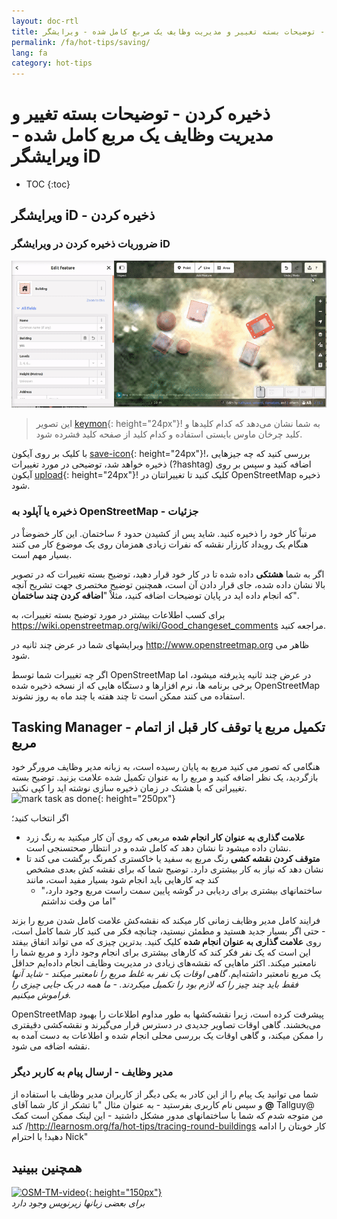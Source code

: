 ```yaml
---
layout: doc-rtl
title: ذخیره کردن - توضیحات بسته تغییر و مدیریت وظایف یک مربع کامل شده - ویرایشگر iD
permalink: /fa/hot-tips/saving/
lang: fa
category: hot-tips
---
```


ذخیره کردن - توضیحات بسته تغییر و مدیریت وظایف یک مربع کامل شده - ویرایشگر iD
============

- TOC
{:toc}

ویرایشگر iD - ذخیره کردن
------------------

### ضروریات ذخیره کردن در ویرایشگر  iD ###

![saving][]

> این تصویر [keymon]{: height="24px"}! به شما نشان می‌دهد که کدام کلیدها و کلید چرخان ماوس بایستی استفاده و کدام کلید از صفحه کلید فشرده شود.  

با کلیک بر روی آیکون [save-icon]{: height="24px"}!، بررسی کنید که چه جیزهایی ذخیره خواهد شد، توضیحی در مورد تغییرات (?hashtag) اضافه کنید و سپس بر روی آیکون [upload]{: height="24px"}! کلیک کنید تا تغییراتتان در OpenStreetMap ذخیره شود.  

### ذخیره یا آپلود به OpenStreetMap - جزئیات ###

مرتباْ کار خود را ذخیره کنید. شاید پس از کشیدن حدود ۶ ساختمان. این کار خضوضاْ در هنگام یک رویداد کارزار نقشه که نفرات زیادی همزمان روی یک موضوع کار می کنند بسیار مهم است.  

اگر به شما **هشتکی** داده شده تا در کار خود قرار دهید، توضیح بسته تغییرات که در تصویر بالا نشان داده شده، جای قرار دادن آن است، همچنین توضیح‌‌ مختصری جهت تشریح آنچه که انجام داده اید در پایان توضیحات اضافه کنید، مثلاْ "**اضافه کردن چند ساختمان**".  

برای کسب اطلاعات بیشتر در مورد توضیح بسته تغییرات، به <https://wiki.openstreetmap.org/wiki/Good_changeset_comments> مراجعه کنید.  

ویرایشهای شما در عرض چند ثانیه در <http://www.openstreetmap.org> ظاهر می شود.  

اگر چه تغییرات شما توسط OpenStreetMap در عرض چند ثانیه پذیرفته میشود، اما برخی برنامه ها، نرم افزارها و دستگاه هایی که از نسخه ذخیره شده OpenStreetMap استفاده می کنند ممکن است تا چند هفته یا چند ماه به روز نشوند.  

Tasking Manager - تکمیل مربع یا توقف کار قبل از اتمام مربع  
-------------------------------------------------------------------

هنگامی که تصور می کنید مربع به پایان رسیده است، به زبانه مدیر وظایف مرورگر خود بازگردید، یک نظر اضافه کنید و مربع را به عنوان تکمیل شده علامت بزنید. توضیح بسته تغییراتی که با هشتک در زمان ذخیره سازی نوشته اید را کپی نکنید.  
![mark task as done]{: height="250px"}  

اگر انتخاب کنید؛

- **علامت گذاری به عنوان کار انجام شده** مربعی که روی آن کار میکنید به رنگ زرد  نشان داده میشود تا نشان دهد که کامل شده و در انتظار صحتسنجی است.  
- **متوقف کردن نقشه کشی** رنگ مربع به سفید یا خاکستری کمرنگ برگشت می کند تا نشان دهد که نیاز به کار بیشتری دارد.  توضیح شما که برای نقشه کش بعدی مشخص کند چه کارهایی باید انجام شود بسیار مفید است، مانند  
    - "ساختمانهای بیشتری برای ردیابی در گوشه پایین سمت راست مربع وجود دارد، اما من وقت نداشتم"  

فرایند کامل مدیر وظایف زمانی کار میکند که نقشه‌کش علامت کامل شدن مربع را بزند - حتی اگر بسیار جدید هستید و مطمئن نیستید، چنانچه فکر می کنید کار شما کامل است، روی **علامت گذاری به عنوان انجام شده** کلیک کنید. بدترین چیزی که می تواند اتفاق بیفتد این است که یک نفر فکر کند که کارهای بیشتری برای انجام وجود دارد و مربع شما را نامعتبر میکند. اکثر ماهایی که نقشه‌های زیادی در مدیریت وظایف انجام داده‌ایم حداقل یک مربع نامعتبر داشته‌ایم. *گاهی اوقات یک نفر به غلط مربع را نامعتبر میکند - شاید آنها فقط باید چند چیز را که لازم بود را تکمیل میکردند. - ما همه در یک جایی چیزی را فراموش میکنیم.*  

OpenStreetMap پیشرفت کرده است، زیرا نقشه‌کشها به طور مداوم اطلاعات را بهبود می‌بخشند. گاهی اوقات تصاویر جدیدی در دسترس قرار می‌گیرند و نقشه‌کشی دقیقتری را ممکن میکند، و گاهی اوقات یک بررسی محلی انجام شده و اطلاعات به دست آمده به نقشه اضافه می شود.   

### مدیر وظایف - ارسال پیام به کاربر دیگر ###
شما می توانید یک پیام را از این کادر به یکی دیگر از کاربران مدیر وظایف با استفاده از **@** و سپس نام کاربری بفرستید - به عنوان مثال "با تشکر از کار شما آقای Tallguy@ من متوجه شدم که شما با ساختمانهای مدور مشکل داشتید - این لینک ممکن است کمک کند /http://learnosm.org/fa/hot-tips/tracing-round-buildings کار خوبتان را ادامه دهید! با احترام Nick"  

همچنین ببینید  
---------

[![OSM-TM-video]{: height="150px"}](https://www.youtube.com/watch?v=_feTGQXLf_M&list=PLb9506_-6FMHZ3nwn9heri3xjQKrSq1hN&index=9 "گروه بشردوستانه OpenStreetMap - ویدیوهای آموزشی مدیریت وظایف")  
*برای بعضی زبانها زیرنویس وجود دارد*  



[saving]:/images/hot-tips/saving.gif
[keymon]:/images/hot-tips/keymon.png
[mark task as done]:/images/hot-tips/mark-task-as-done.png
[save-icon]: /images/beginner/save-icon.png "آیکن ذخیره"
[upload]: /images/beginner/upload.png "آپلود"
[arrow-up]: /images/arrow-up.png
[OSM-TM-video]: /images/hot-tips/OSM-TM-video.png "گروه بشردوستانه OpenStreetMap - ویدیوهای آموزشی مدیریت وظایف"